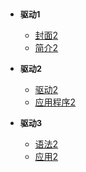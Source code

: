 <!-- Docsify/_sidebar.md -->
 - **<font size ="2">驱动1 </font>**
   - [封面2](/ "home") 
   - [简介2](/)

 - **<font size ="2">驱动2</font>**
   - [驱动2](/)
   - [应用程序2](Linux/驱动/guide.md)
 
 - **<font size ="2">驱动3</font>**
   - [语法2](/)
   - [应用2](/)





